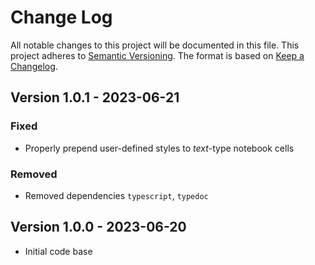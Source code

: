 # Change Log

All notable changes to this project will be documented in this file.
This project adheres to [Semantic Versioning](http://semver.org/).
The format is based on [Keep a Changelog](http://keepachangelog.com/).

## Version 1.0.1 - 2023-06-21

### Fixed
- Properly prepend user-defined styles to *text*-type notebook cells

### Removed
- Removed dependencies `typescript`, `typedoc`

## Version 1.0.0 - 2023-06-20
- Initial code base
